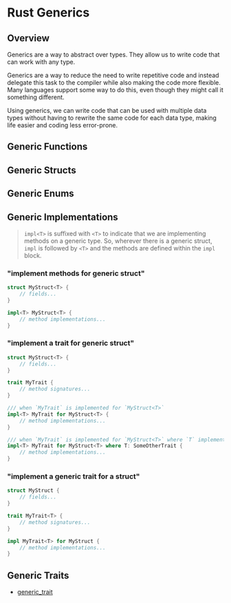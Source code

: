 # Rust Generics

## Overview

Generics are a way to abstract over types. They allow us to write code that can work with any type.

Generics are a way to reduce the need to write repetitive code and instead delegate this task to the compiler while also making the code more flexible. Many languages support some way to do this, even though they might call it something different.

Using generics, we can write code that can be used with multiple data types without having to rewrite the same code for each data type, making life easier and coding less error-prone.

## Generic Functions

## Generic Structs

## Generic Enums

## Generic Implementations

> `impl<T>` is suffixed with `<T>` to indicate that we are implementing methods on a generic type. So, wherever there is a generic struct, `impl` is followed by `<T>` and the methods are defined within the `impl` block.

### "implement methods for generic struct"

```rust
struct MyStruct<T> {
    // fields...
}

impl<T> MyStruct<T> {
    // method implementations...
}
```

### "implement a trait for generic struct"

```rust
struct MyStruct<T> {
    // fields...
}

trait MyTrait {
    // method signatures...
}

/// when `MyTrait` is implemented for `MyStruct<T>`
impl<T> MyTrait for MyStruct<T> {
    // method implementations...
}

/// when `MyTrait` is implemented for `MyStruct<T>` where `T` implements `SomeOtherTrait`
impl<T> MyTrait for MyStruct<T> where T: SomeOtherTrait {
    // method implementations...
}
```

### "implement a generic trait for a struct"

```rust
struct MyStruct {
    // fields...
}

trait MyTrait<T> {
    // method signatures...
}

impl MyTrait<T> for MyStruct {
    // method implementations...
}
```

## Generic Traits

- [generic_trait](./g_trait_struct.rs)
